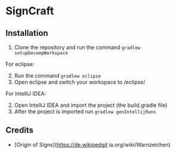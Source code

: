 # SignCraft

## Installation
1. Clone the repository and run the command `gradlew setupDecompWorkspace`

For eclipse:

2. Run the command `gradlew eclipse`
3. Open eclipse and switch your workspace to /eclipse/

For IntelliJ IDEA:

2. Open IntelliJ IDEA and import the project (the build.gradle file)
3. After the project is imported run `gradlew genIntellijRuns`

## Credits
* [Origin of Signs](https://de.wikipedgit ia.org/wiki/Warnzeichen)